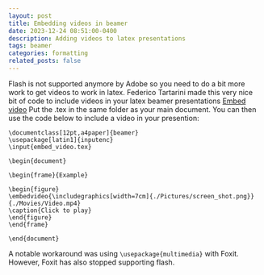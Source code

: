 ```yaml
---
layout: post
title: Embedding videos in beamer
date: 2023-12-24 08:51:00-0400
description: Adding videos to latex presentations
tags: beamer
categories: formatting
related_posts: false
---
```


Flash is not supported anymore by Adobe so you need to do a bit more work to get videos to work in latex. 
Federico Tartarini made this very nice bit of code to include videos in your latex beamer presentations
[Embed video](https://gist.github.com/FedericoTartarini/7af4eb6fc13b1cb9cc68b7e8ea823d50) Put the .tex in the same folder as your main document. You can then use the code below to include a video in your presention: 

````
\documentclass[12pt,a4paper]{beamer}
\usepackage[latin1]{inputenc}
\input{embed_video.tex}

\begin{document}

\begin{frame}{Example}

\begin{figure}
\embedvideo{\includegraphics[width=7cm]{./Pictures/screen_shot.png}}{./Movies/Video.mp4}
\caption{Click to play}
\end{figure}
\end{frame}

\end{document}

`````

A notable workaround was using ``\usepackage{multimedia}`` with Foxit.  However, Foxit has also stopped supporting flash.  